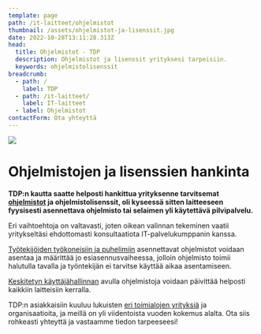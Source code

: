 ```yaml
---
template: page
path: /it-laitteet/ohjelmistot
thumbnail: /assets/ohjelmistot-ja-lisenssit.jpg
date: 2022-10-28T13:11:28.313Z
head:
  title: Ohjelmistot - TDP
  description: Ohjelmistot ja lisenssit yrityksesi tarpeisiin.
  keywords: ohjelmistolisenssit
breadcrumb:
  - path: /
    label: TDP
  - path: /it-laitteet/
    label: IT-laitteet
  - label: Ohjelmistot
contactForm: Ota yhteyttä
---
```

![](/assets/ohjelmistot-ja-lisenssit.jpg)

# Ohjelmistojen ja lisenssien hankinta

**TDP:n kautta saatte helposti hankittua yrityksenne tarvitsemat [ohjelmistot](https://www.tdp.fi/ohjelmistot) ja ohjelmistolisenssit, oli kyseessä sitten laitteeseen fyysisesti asennettava ohjelmisto tai selaimen yli käytettävä pilvipalvelu.** 

Eri vaihtoehtoja on valtavasti, joten oikean valinnan tekeminen vaatii yritykseltäsi ehdottomasti konsultaatiota IT-palvelukumppanin kanssa. 

<a href="/it-laitteet/tyontekijat">Työtekijöiden työkoneisiin ja puhelimiin</a> asennettavat ohjelmistot voidaan asentaa ja määrittää jo esiasennusvaiheessa, jolloin ohjelmisto toimii halutulla tavalla ja työntekijän ei tarvitse käyttää aikaa asentamiseen.

<a href="/it-palvelut/keskitetty-hallinta">Keskitetyn käyttäjähallinnan</a> avulla ohjelmistoja voidaan päivittää helposti kaikkiin laitteisiin kerralla.

TDP:n asiakkaisiin kuuluu lukuisten <a href="/referenssit">eri toimialojen yrityksiä</a> ja organisaatioita, ja meillä on yli viidentoista vuoden kokemus alalta. Ota siis rohkeasti yhteyttä ja vastaamme tiedon tarpeeseesi!